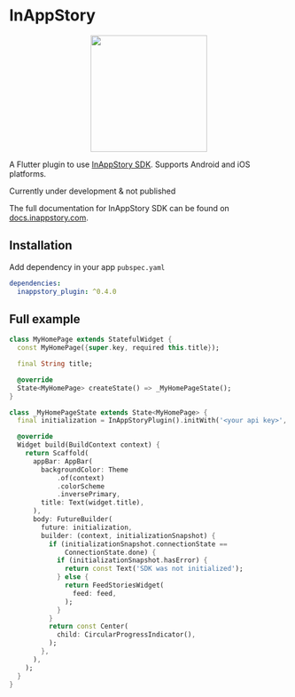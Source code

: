 # InAppStory

<!-- markdownlint-disable MD013 -->
<p align="center">
    <a href="https://inappstory.com/">
        <img height="210" src="https://docs.inappstory.com/images/Logo_Star.svg" width="210"/>    
    </a>
</p>

A Flutter plugin to use [InAppStory SDK](https://inappstory.com/). Supports Android and iOS
platforms.

Currently under development & not published

The full documentation for InAppStory SDK can be found
on [docs.inappstory.com](https://docs.inappstory.com/sdk-guides/flutter/how-to-get-started.html).

## Installation

Add dependency in your app `pubspec.yaml`

```yaml
dependencies:
  inappstory_plugin: ^0.4.0
```

## Full example

```dart
class MyHomePage extends StatefulWidget {
  const MyHomePage({super.key, required this.title});

  final String title;

  @override
  State<MyHomePage> createState() => _MyHomePageState();
}

class _MyHomePageState extends State<MyHomePage> {
  final initialization = InAppStoryPlugin().initWith('<your api key>', '<user id>');

  @override
  Widget build(BuildContext context) {
    return Scaffold(
      appBar: AppBar(
        backgroundColor: Theme
            .of(context)
            .colorScheme
            .inversePrimary,
        title: Text(widget.title),
      ),
      body: FutureBuilder(
        future: initialization,
        builder: (context, initializationSnapshot) {
          if (initializationSnapshot.connectionState ==
              ConnectionState.done) {
            if (initializationSnapshot.hasError) {
              return const Text('SDK was not initialized');
            } else {
              return FeedStoriesWidget(
                feed: feed,
              );
            }
          }
          return const Center(
            child: CircularProgressIndicator(),
          );
        },
      ),
    );
  }
}
```